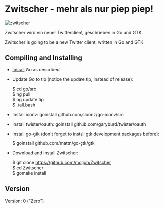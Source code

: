 Zwitscher - mehr als nur piep piep!
===================================
![zwitscher](https://github.com/mogoh/Zwitscher/raw/master/zwitscher.png "[t͡svɪtʃɹ]")

Zwitscher wird ein neuer Twitterclient, geschrieben in Go und GTK.

Zwitscher is going to be a new Twitter client, written in Go and GTK.

Compiling and Installing
------------------------


  * [Install](http://golang.org/doc/install.html) Go as described

  * Update Go to tip (notice the update tip, instead of release):

    $ cd go/src  
    $ hg pull  
    $ hg update tip  
    $ ./all.bash  
    
  * Install iconv: goinstall github.com/sloonz/go-iconv/src
  
  * Install twister/oauth: goinstall github.com/garyburd/twister/oauth

  * Install go-gtk (don't forget to install gtk development packages before):

    $ goinstall github.com/mattn/go-gtk/gtk

  * Download and Install Zwitscher:

    $ git clone https://github.com/mogoh/Zwitscher  
    $ cd Zwitscher  
    $ gomake install



Version
-------

Version: 0 ("Zero")
